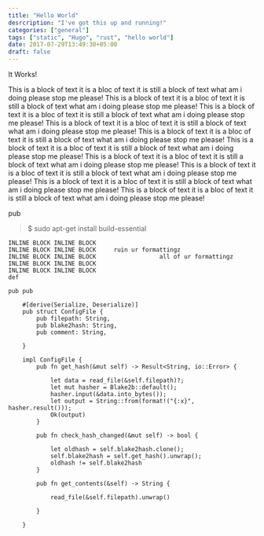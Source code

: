 ```yaml
---
title: "Hello World"
desrcription: "I've got this up and running!"
categories: ["general"]
tags: ["static", "Hugo", "rust", "hello world"]
date: 2017-07-29T13:49:30+05:00
draft: false
---
```


It Works!


This is a block of text it is a bloc of text it is still a block of text what am i doing please stop me please!
This is a block of text it is a bloc of text it is still a block of text what am i doing please stop me please!
This is a block of text it is a bloc of text it is still a block of text what am i doing please stop me please!
This is a block of text it is a bloc of text it is still a block of text what am i doing please stop me please!
This is a block of text it is a bloc of text it is still a block of text what am i doing please stop me please!
This is a block of text it is a bloc of text it is still a block of text what am i doing please stop me please!
This is a block of text it is a bloc of text it is still a block of text what am i doing please stop me please!
This is a block of text it is a bloc of text it is still a block of text what am i doing please stop me please!
This is a block of text it is a bloc of text it is still a block of text what am i doing please stop me please!
This is a block of text it is a bloc of text it is still a block of text what am i doing please stop me please!

pub


>$ sudo apt-get install build-essential

    INLINE BLOCK INLINE BLOCK
    INLINE BLOCK INLINE BLOCK     ruin ur formattingz
    INLINE BLOCK INLINE BLOCK                  all of ur formattingz
    INLINE BLOCK INLINE BLOCK
    INLINE BLOCK INLINE BLOCK
    def

    pub pub

```
    #[derive(Serialize, Deserialize)]
    pub struct ConfigFile {
        pub filepath: String,
        pub blake2hash: String,
        pub comment: String,

    }

    impl ConfigFile {
        pub fn get_hash(&mut self) -> Result<String, io::Error> {

            let data = read_file(&self.filepath)?;
            let mut hasher = Blake2b::default();
            hasher.input(&data.into_bytes());
            let output = String::from(format!("{:x}", hasher.result()));
            Ok(output)
        }

        pub fn check_hash_changed(&mut self) -> bool {

            let oldhash = self.blake2hash.clone();
            self.blake2hash = self.get_hash().unwrap();
            oldhash != self.blake2hash
        }

        pub fn get_contents(&self) -> String {

            read_file(&self.filepath).unwrap()

        }

    }
```